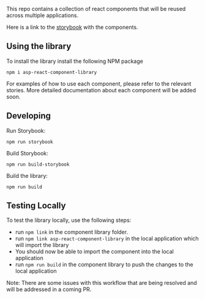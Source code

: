 This repo contains a collection of react components that will be reused across multiple applications. 

Here is a link to the [storybook](https://vishalpalaniappan.github.io/asp-ui-component-library/) with the components.

## Using the library

To install the library install the following NPM package
```
npm i asp-react-component-library
```

For examples of how to use each component, please refer to the relevant stories. More detailed documentation about each component will be added soon.

## Developing

Run Storybook:
```
npm run storybook
```

Build Storybook:
```
npm run build-storybook
```

Build the library:
```
npm run build
```

## Testing Locally

To test the library locally, use the following steps:

- run `npm link` in the component library folder. 
- run `npm link asp-react-component-library` in the local application which will import the library 
- You should now be able to import the component into the local application
- run `npm run build` in the component library to push the changes to the local application

Note: There are some issues with this workflow that are being resolved and will be addressed in a coming PR.


